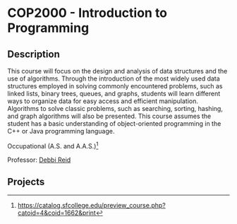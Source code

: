 # COP2000 - Introduction to Programming

## Description
This course will focus on the design and analysis of data structures and the use of algorithms. Through the introduction of the most widely used data structures employed in solving commonly encountered problems, such as linked lists, binary trees, queues, and graphs, students will learn different ways to organize data for easy access and efficient manipulation. Algorithms to solve classic problems, such as searching, sorting, hashing, and graph algorithms will also be presented. This course assumes the student has a basic understanding of object-oriented programming in the C++ or Java programming language.

Occupational (A.S. and A.A.S.)[^1]

Professor: [Debbi Reid](https://www.sfcollege.edu/ite/contact/index) 

## Projects


[^1]:https://catalog.sfcollege.edu/preview_course.php?catoid=4&coid=1662&print